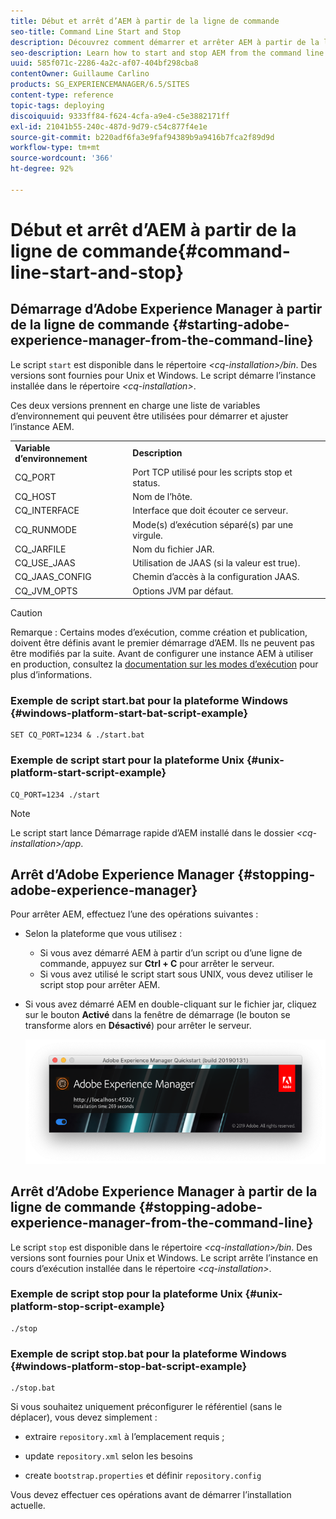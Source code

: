 ```yaml
---
title: Début et arrêt d’AEM à partir de la ligne de commande
seo-title: Command Line Start and Stop
description: Découvrez comment démarrer et arrêter AEM à partir de la ligne de commande.
seo-description: Learn how to start and stop AEM from the command line.
uuid: 585f071c-2286-4a2c-af07-404bf298cba8
contentOwner: Guillaume Carlino
products: SG_EXPERIENCEMANAGER/6.5/SITES
content-type: reference
topic-tags: deploying
discoiquuid: 9333ff84-f624-4cfa-a9e4-c5e3882171ff
exl-id: 21041b55-240c-487d-9d79-c54c877f4e1e
source-git-commit: b220adf6fa3e9faf94389b9a9416b7fca2f89d9d
workflow-type: tm+mt
source-wordcount: '366'
ht-degree: 92%

---
```


# Début et arrêt d’AEM à partir de la ligne de commande{#command-line-start-and-stop}

## Démarrage d’Adobe Experience Manager à partir de la ligne de commande {#starting-adobe-experience-manager-from-the-command-line}

Le script `start` est disponible dans le répertoire *&lt;cq-installation>/bin*. Des versions sont fournies pour Unix et Windows. Le script démarre l’instance installée dans le répertoire *&lt;cq-installation>*.

Ces deux versions prennent en charge une liste de variables d’environnement qui peuvent être utilisées pour démarrer et ajuster l’instance AEM.

<table>
 <tbody>
  <tr>
   <td><strong>Variable d’environnement </strong></td>
   <td><strong>Description </strong></td>
  </tr>
  <tr>
   <td>CQ_PORT</td>
   <td>Port TCP utilisé pour les scripts stop et status.<br /> </td>
  </tr>
  <tr>
   <td>CQ_HOST</td>
   <td>Nom de l’hôte.<br /> </td>
  </tr>
  <tr>
   <td>CQ_INTERFACE</td>
   <td>Interface que doit écouter ce serveur.<br /> </td>
  </tr>
  <tr>
   <td>CQ_RUNMODE</td>
   <td>Mode(s) d’exécution séparé(s) par une virgule.<br /> </td>
  </tr>
  <tr>
   <td>CQ_JARFILE</td>
   <td>Nom du fichier JAR.<br /> </td>
  </tr>
  <tr>
   <td>CQ_USE_JAAS</td>
   <td>Utilisation de JAAS (si la valeur est true).<br /> </td>
  </tr>
  <tr>
   <td>CQ_JAAS_CONFIG</td>
   <td>Chemin d’accès à la configuration JAAS.<br /> </td>
  </tr>
  <tr>
   <td>CQ_JVM_OPTS</td>
   <td>Options JVM par défaut.<br /> </td>
  </tr>
 </tbody>
</table>

>[!CAUTION]
>
>Remarque : Certains modes d’exécution, comme création et publication, doivent être définis avant le premier démarrage d’AEM. Ils ne peuvent pas être modifiés par la suite. Avant de configurer une instance AEM à utiliser en production, consultez la [documentation sur les modes d’exécution](/help/sites-deploying/configure-runmodes.md) pour plus d’informations.

### Exemple de script start.bat pour la plateforme Windows {#windows-platform-start-bat-script-example}

```shell
SET CQ_PORT=1234 & ./start.bat
```

### Exemple de script start pour la plateforme Unix {#unix-platform-start-script-example}

```shell
CQ_PORT=1234 ./start
```

>[!NOTE]
>
>Le script start lance Démarrage rapide d’AEM installé dans le dossier *&lt;cq-installation>/app*.

## Arrêt d’Adobe Experience Manager {#stopping-adobe-experience-manager}

Pour arrêter AEM, effectuez l’une des opérations suivantes :

* Selon la plateforme que vous utilisez :

   * Si vous avez démarré AEM à partir d’un script ou d’une ligne de commande, appuyez sur **Ctrl + C** pour arrêter le serveur.
   * Si vous avez utilisé le script start sous UNIX, vous devez utiliser le script stop pour arrêter AEM.

* Si vous avez démarré AEM en double-cliquant sur le fichier jar, cliquez sur le bouton **Activé** dans la fenêtre de démarrage (le bouton se transforme alors en **Désactivé**) pour arrêter le serveur.

   ![chlimage_1-63](assets/chlimage_1-63.png)

## Arrêt d’Adobe Experience Manager à partir de la ligne de commande {#stopping-adobe-experience-manager-from-the-command-line}

Le script `stop` est disponible dans le répertoire *&lt;cq-installation>/bin*. Des versions sont fournies pour Unix et Windows. Le script arrête l’instance en cours d’exécution installée dans le répertoire *&lt;cq-installation>*.

### Exemple de script stop pour la plateforme Unix {#unix-platform-stop-script-example}

```shell
./stop
```

### Exemple de script stop.bat pour la plateforme Windows {#windows-platform-stop-bat-script-example}

```shell
./stop.bat
```

Si vous souhaitez uniquement préconfigurer le référentiel (sans le déplacer), vous devez simplement :

* extraire `repository.xml` à l’emplacement requis ;

* update `repository.xml` selon les besoins

* create `bootstrap.properties` et définir `repository.config`

Vous devez effectuer ces opérations avant de démarrer l’installation actuelle.
